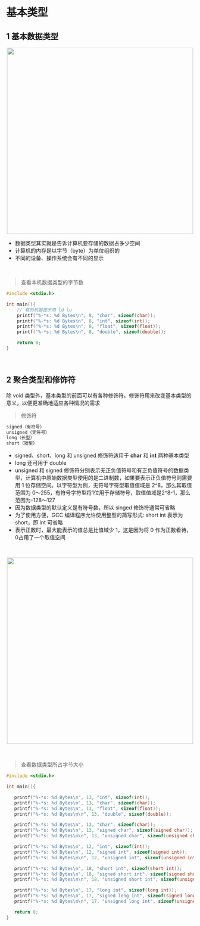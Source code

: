 

&emsp;
# 基本类型

## 1 基本数据类型

<div align=center>
    <image src="imgs/ANSI_C.png" width=500>
</div>


- 数据类型其实就是告诉计算机要存储的数据占多少空间
- 计算机的内存是以字节（byte）为单位组织的
- 不同的设备、操作系统会有不同的显示


&emsp;
>查看本机数据类型的字节数
```c++
#include <stdio.h>

int main(){
    // 有的机器提示用 ld lu
    printf("%-*s: %d Bytes\n", 8, "char", sizeof(char)); 
    printf("%-*s: %d Bytes\n", 8, "int", sizeof(int));
    printf("%-*s: %d Bytes\n", 8, "float", sizeof(float));
    printf("%-*s: %d Bytes\n", 8, "double", sizeof(double));

    return 0;
}
```
&emsp;
## 2 聚合类型和修饰符
除 void 类型外，基本类型的前面可以有各种修饰符。修饰符用来改变基本类型的意义，以便更准确地适应各种情况的需求
>修饰符
```c++
signed（有符号）    
unsigned（无符号）
long（长型）
short（短型）
```
- signed、short、long 和 unsigned 修饰符适用于 **char** 和 **int** 两种基本类型      
- long 还可用于 double    
- unsigned 和 signed 修饰符分别表示无正负值符号和有正负值符号的数据类型，计算机中原始数据类型使用的是二进制数，如果要表示正负值符号则需要用 1 位存储空间。以字符型为例，无符号字符型取值值域是 2^8，那么其取值范围为 0～255，有符号字符型将1位用于存储符号，取值值域是2^8-1，那么范围为-128～127
- 因为数据类型的默认定义是有符号数，所以 singed 修饰符通常可省略
- 为了使用方便，GCC 编译程序允许使用整型的简写形式: short int 表示为 short，即 int 可省略
- 表示正数时，最大能表示的值总是比值域少 1，这是因为将 0 作为正数看待，0占用了一个取值空间

&emsp;
<div align=center>
    <image src="imgs/ANSI_C2.png" width=500>
</div>

&emsp;
>查看数据类型所占字节大小
```c++
#include <stdio.h>

int main(){

   printf("%-*s: %d Bytes\n", 13, "int", sizeof(int));
   printf("%-*s: %d Bytes\n", 13, "char", sizeof(char));
   printf("%-*s: %d Bytes\n", 13, "float", sizeof(float));
   printf("%-*s: %d Bytes\n\n", 13, "double", sizeof(double));

   printf("%-*s: %d Bytes\n", 13, "char", sizeof(char));
   printf("%-*s: %d Bytes\n", 13, "signed char", sizeof(signed char));
   printf("%-*s: %d Bytes\n\n", 13, "unsigned char", sizeof(unsigned char));

   printf("%-*s: %d Bytes\n", 12, "int", sizeof(int));
   printf("%-*s: %d Bytes\n", 12, "signed int", sizeof(signed int));
   printf("%-*s: %d Bytes\n\n", 12, "unsigned int", sizeof(unsigned int));

   printf("%-*s: %d Bytes\n", 18, "short int", sizeof(short int));
   printf("%-*s: %d Bytes\n", 18, "signed short int", sizeof(signed short int));
   printf("%-*s: %d Bytes\n\n", 18, "unsigned short int", sizeof(unsigned short int));

   printf("%-*s: %d Bytes\n", 17, "long int", sizeof(long int));
   printf("%-*s: %d Bytes\n", 17, "signed long int", sizeof(signed long int));
   printf("%-*s: %d Bytes\n\n", 17, "unsigned long int", sizeof(unsigned long int));

   return 0;
}
```

